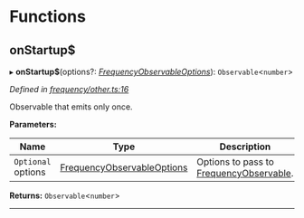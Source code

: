

# Functions

<a id="onstartup_"></a>

##  onStartup$

▸ **onStartup$**(options?: *[FrequencyObservableOptions](../interfaces/_types_.frequencyobservableoptions.md)*): `Observable`<`number`>

*Defined in [frequency/other.ts:16](https://github.com/paritytech/js-libs/blob/ad78d68/packages/light.js/src/frequency/other.ts#L16)*

Observable that emits only once.

**Parameters:**

| Name | Type | Description |
| ------ | ------ | ------ |
| `Optional` options | [FrequencyObservableOptions](../interfaces/_types_.frequencyobservableoptions.md) |  Options to pass to [FrequencyObservable](../interfaces/_types_.frequencyobservable.md). |

**Returns:** `Observable`<`number`>

___

